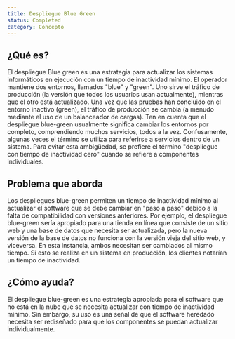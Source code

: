 ```yaml
---
title: Despliegue Blue Green
status: Completed
category: Concepto
---
```


## ¿Qué es?
El despliegue Blue green es una estrategia para actualizar los sistemas informáticos en ejecución con un tiempo de inactividad mínimo. El operador mantiene dos entornos, llamados "blue" y "green". Uno sirve el tráfico de producción (la versión que todos los usuarios usan actualmente), mientras que el otro está actualizado. Una vez que las pruebas han concluido en el entorno inactivo (green), el tráfico de producción se cambia (a menudo mediante el uso de un balanceador de cargas). Ten en cuenta que el despliegue blue-green usualmente significa cambiar los entornos por completo, comprendiendo muchos servicios, todos a la vez. Confusamente, algunas veces el término se utiliza para referirse a servicios dentro de un sistema. Para evitar esta ambigüedad, se prefiere el término "despliegue con tiempo de inactividad cero" cuando se refiere a componentes individuales. 

## Problema que aborda
Los despliegues blue-green permiten un tiempo de inactividad mínimo al actualizar el software que se debe cambiar en "paso a paso" debido a la falta de compatibilidad con versiones anteriores. Por ejemplo, el despliegue blue-green sería apropiado para una tienda en línea que consiste de un sitio web y una base de datos que necesita ser actualizada, pero la nueva versión de la base de datos no funciona con la versión vieja del sitio web, y viceversa. En esta instancia, ambos necesitan ser cambiados al mismo tiempo. Si esto se realiza en un sistema en producción, los clientes notarían un tiempo de inactividad.

## ¿Cómo ayuda?
El despliegue blue-green es una estrategia apropiada para el software que no está en la nube que se necesita actualizar con tiempo de inactividad mínimo. Sin embargo, su uso es una señal de que el software heredado necesita ser rediseñado para que los componentes se puedan actualizar individualmente.

